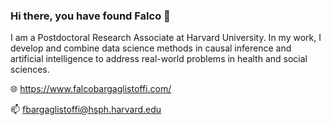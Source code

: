 ### Hi there, you have found Falco 👋 

I am a Postdoctoral Research Associate at Harvard University. In my work, I develop and combine data science methods in causal inference and artificial intelligence to address real-world problems in health and social sciences.

🌐 https://www.falcobargaglistoffi.com/

📫 fbargaglistoffi@hsph.harvard.edu

<!--
**fbargaglistoffi/fbargaglistoffi** is a ✨ _special_ ✨ repository because its `README.md` (this file) appears on your GitHub profile.
![](https://komarev.com/ghpvc/?username=fbargaglistoffi&color=blue)
-->
